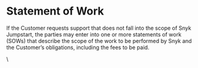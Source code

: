 # Statement of Work

If the Customer requests support that does not fall into the scope of Snyk Jumpstart, the parties may enter into one or more statements of work (SOWs) that describe the scope of the work to be performed by Snyk and the Customer’s obligations, including the fees to be paid.

\
